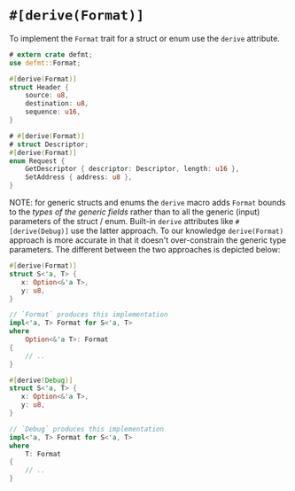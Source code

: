 # `#[derive(Format)]`

To implement the `Format` trait for a struct or enum use the `derive` attribute.

``` rust
# extern crate defmt;
use defmt::Format;

#[derive(Format)]
struct Header {
    source: u8,
    destination: u8,
    sequence: u16,
}

# #[derive(Format)]
# struct Descriptor;
#[derive(Format)]
enum Request {
    GetDescriptor { descriptor: Descriptor, length: u16 },
    SetAddress { address: u8 },
}
```

NOTE: for generic structs and enums the `derive` macro adds `Format` bounds to the *types of the generic fields* rather than to all the generic (input) parameters of the struct / enum.
Built-in `derive` attributes like `#[derive(Debug)]` use the latter approach.
To our knowledge `derive(Format)` approach is more accurate in that it doesn't over-constrain the generic type parameters.
The different between the two approaches is depicted below:

``` rust
#[derive(Format)]
struct S<'a, T> {
   x: Option<&'a T>,
   y: u8,
}

// `Format` produces this implementation
impl<'a, T> Format for S<'a, T>
where
    Option<&'a T>: Format
{
    // ..
}

#[derive(Debug)]
struct S<'a, T> {
   x: Option<&'a T>,
   y: u8,
}

// `Debug` produces this implementation
impl<'a, T> Format for S<'a, T>
where
    T: Format
{
    // ..
}
```
